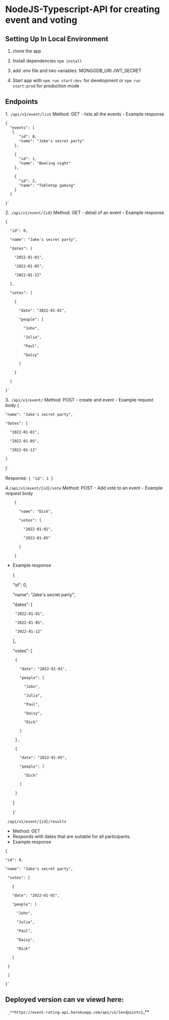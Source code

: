# NodeJS-Typescript-API for creating event and voting



## Setting Up In Local Environment

1. clone the app

2. Install dependencies `npm install`
3. add .env file and two variables:
    MONGODB_URI
    JWT_SECRET
3.  Start app with `npm run start:dev `for development or `npm run start:prod` for production mode


## Endpoints
1.` /api/v1/event/list` Method: GET
    - lists all the events 
    - Example response 
    
  
    {
      "events": [
       {
          "id": 0,    
          "name": "Jake's secret party"    
        },
    
        {
          "id": 1,    
          "name": "Bowling night"    
        },
    
        {    
          "id": 2,    
          "name": "Tabletop gaming"    
        }    
      ]
    
    }`
 
2.` /api/v1/event/{id}` Method: GET
    - detail of an event
    - Example response 
    
  
    {
    
      "id": 0,
    
      "name": "Jake's secret party",
    
      "dates": [
    
        "2022-01-01",
    
        "2022-01-05",
    
        "2022-01-12"
    
      ],
    
      "votes": [
    
        {
    
          "date": "2022-01-01",
    
          "people": [
    
            "John",
    
            "Julia",
    
            "Paul",
    
            "Daisy"
    
          ]
    
        }
    
      ]
    
    }` 
 
3.` /api/v1/event/` Method: POST
    - create and event
    - Example request body
    { 
    
    "name": "Jake's secret party",
  
    "dates": [
  
      "2022-01-01",
  
      "2022-01-05",
  
      "2022-01-12"
  
    ]  
  }`
  
  Response:
 ` {
    "id": 1
  }
  `
 
 
 4.`/api/v1/event/{id}/vote` Method: POST
     - Add vote to an event
     - Example request body
        
        {
        
          "name": "Dick",
        
          "votes": [
        
            "2022-01-01",
        
            "2022-01-05"
        
          ]
        
        }
        
         
  - Example response 
     
   
     {
     
       "id": 0,
     
       "name": "Jake's secret party",
     
       "dates": [
     
         "2022-01-01",
     
         "2022-01-05",
     
         "2022-01-12"
     
       ],
     
       "votes": [
     
         {
     
           "date": "2022-01-01",
     
           "people": [
     
             "John",
     
             "Julia",
     
             "Paul",
     
             "Daisy",
     
             "Dick"
     
           ]
     
         },
     
         {
     
           "date": "2022-01-05",
     
           "people": [
     
             "Dick"
     
           ]
     
         }
     
       ]
     
     }`
  

` /api/v1/event/{id}/results`
   - Method: GET
   - Responds with dates that are suitable for all participants.
   - Example response 
    
  
    {
 
    "id": 0,
 
    "name": "Jake's secret party",
 
     "votes": [
 
       {
 
       "date": "2022-01-01",
 
       "people": [
 
         "John",
 
         "Julia",
 
         "Paul",
 
         "Daisy",
 
         "Dick"
 
       ]
 
     }
 
     ]
 
    }`
 
 
 ## Deployed version can ve viewd here:
` _**https://event-rating-api.herokuapp.com/api/v1/{endpoints}`_**
 